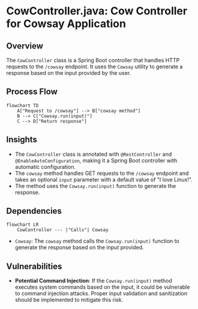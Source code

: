# CowController.java: Cow Controller for Cowsay Application

## Overview
The `CowController` class is a Spring Boot controller that handles HTTP requests to the `/cowsay` endpoint. It uses the `Cowsay` utility to generate a response based on the input provided by the user.

## Process Flow
```mermaid
flowchart TD
    A["Request to /cowsay"] --> B["cowsay method"]
    B --> C["Cowsay.run(input)"]
    C --> D["Return response"]
```

## Insights
- The `CowController` class is annotated with `@RestController` and `@EnableAutoConfiguration`, making it a Spring Boot controller with automatic configuration.
- The `cowsay` method handles GET requests to the `/cowsay` endpoint and takes an optional `input` parameter with a default value of "I love Linux!".
- The method uses the `Cowsay.run(input)` function to generate the response.

## Dependencies
```mermaid
flowchart LR
    CowController --- |"Calls"| Cowsay
```

- `Cowsay`: The `cowsay` method calls the `Cowsay.run(input)` function to generate the response based on the input provided.

## Vulnerabilities
- **Potential Command Injection**: If the `Cowsay.run(input)` method executes system commands based on the input, it could be vulnerable to command injection attacks. Proper input validation and sanitization should be implemented to mitigate this risk.
